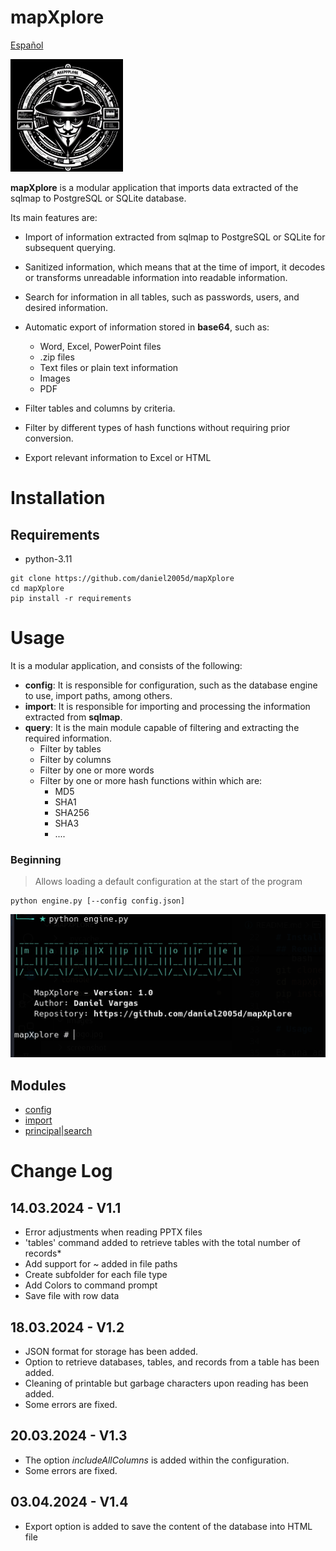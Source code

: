 # mapXplore

[Español](doc/es/README.md)

<img src="doc/images/Logo.jpg" width="180px">

**mapXplore** is a modular application that imports data extracted of the sqlmap to PostgreSQL or SQLite database.

Its main features are:

* Import of information extracted from sqlmap to PostgreSQL or SQLite for subsequent querying.
* Sanitized information, which means that at the time of import, it decodes or transforms unreadable information into readable information.
* Search for information in all tables, such as passwords, users, and desired information.
* Automatic export of information stored in **base64**, such as:
    * Word, Excel, PowerPoint files
    * .zip files
    * Text files or plain text information
    * Images
    * PDF

* Filter tables and columns by criteria.
* Filter by different types of hash functions without requiring prior conversion.
* Export relevant information to Excel or HTML

# Installation

## Requirements
* python-3.11

```
git clone https://github.com/daniel2005d/mapXplore
cd mapXplore
pip install -r requirements
```

# Usage

It is a modular application, and consists of the following:

* **config**: It is responsible for configuration, such as the database engine to use, import paths, among others.
* **import**: It is responsible for importing and processing the information extracted from **sqlmap**.
* **query**: It is the main module capable of filtering and extracting the required information.
    * Filter by tables
    * Filter by columns
    * Filter by one or more words
    * Filter by one or more hash functions within which are:
        * MD5
        * SHA1
        * SHA256
        * SHA3
        * ....

### Beginning
> Allows loading a default configuration at the start of the program
```
python engine.py [--config config.json]
```
<img src="doc/screenshot/start.png" >

## Modules

- [config](doc/en/configuration.md)
- [import](doc/en/import.md)
- [principal|search](doc/en/main.md)

# Change Log

## 14.03.2024  - V1.1

* Error adjustments when reading PPTX files
* 'tables' command added to retrieve tables with the total number of records*
* Add support for ~ added in file paths
* Create subfolder for each file type
* Add Colors to command prompt
* Save file with row data 

## 18.03.2024 - V1.2

* JSON format for storage has been added.
* Option to retrieve databases, tables, and records from a table has been added.
* Cleaning of printable but garbage characters upon reading has been added.
* Some errors are fixed.

## 20.03.2024 - V1.3

* The option *includeAllColumns* is added within the configuration.
* Some errors are fixed.

## 03.04.2024 - V1.4

* Export option is added to save the content of the database into HTML file